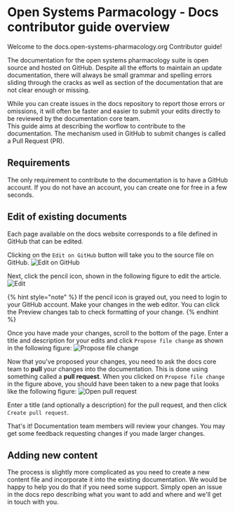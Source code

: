 # Open Systems Parmacology - Docs contributor guide overview

Welcome to the docs.open-systems-pharmacology.org Contributor guide!

The documentation for the open systems pharmacology suite is open source and hosted on GitHub. Despite all the efforts to maintain an update documentation, there will always be small grammar and spelling errors sliding through the cracks as well as section of the documentation that are not clear enough or missing.

While you can create issues in the docs repository to report those errors or omissions, it will often be faster and easier to submit your edits directly to be reviewed by the documentation core team.  
This guide aims at describing the worflow to contribute to the documentation. The mechanism used in GitHub to submit changes is called a Pull Request (PR).

## Requirements

The only requirement to contribute to the documentation is to have a GitHub account. If you do not have an account, you can create one for free in a few seconds.

## Edit of existing documents

Each page available on the docs website corresponds to a file defined in GitHub that can be edited.

Clicking on the `Edit on GitHub` button will take you to the source file on GitHub.
![Edit on GitHub](../assets/images/edit-github.png)

Next, click the pencil icon, shown in the following figure to edit the article.
![Edit](../assets/images/editicon.png)

{% hint style="note" %}
If the pencil icon is grayed out, you need to login to your GitHub account. Make your changes in the web editor. You can click the Preview changes tab to check formatting of your change.
{% endhint %}

Once you have made your changes, scroll to the bottom of the page. Enter a title and description for your edits and click `Propose file change` as shown in the following figure:
![Propose file change](../assets/images/submit-pull-request.png)

Now that you've proposed your changes, you need to ask the docs core team to **pull** your changes into the documentation.
This is done using something called a **pull request**. When you clicked on `Propose file change` in the figure above, you should have been taken to a new page that looks like the following figure:
![Open pull request](../assets/images/open-pull-request.png)

Enter a title (and optionally a description) for the pull request, and then click `Create pull request`.

That's it! Documentation team members will review your changes. You may get some feedback requesting changes if you made larger changes.

## Adding new content

The process is slightly more complicated as you need to create a new content file and incorporate it into the existing documentation. We would be happy to help you do that if you need some support. Simply open an issue in the docs repo describing what you want to add and where and we'll get in touch with you.

